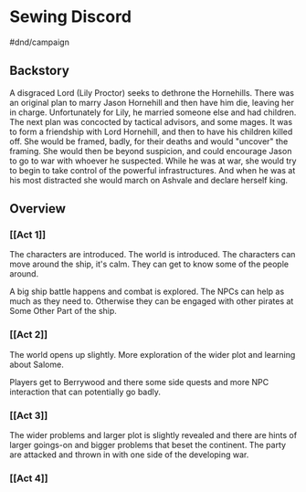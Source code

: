 # Sewing Discord
#dnd/campaign

## Backstory

A disgraced Lord (Lily Proctor) seeks to dethrone the Hornehills. There was an original plan to marry Jason Hornehill and then have him die, leaving her in charge. Unfortunately for Lily, he married someone else and had children. The next plan was concocted by tactical advisors, and some mages. It was to form a friendship with Lord Hornehill, and then to have his children killed off. She would be framed, badly, for their deaths and would "uncover" the framing. She would then be beyond suspicion, and could encourage Jason to go to war with whoever he suspected. While he was at war, she would try to begin to take control of the powerful infrastructures. And when he was at his most distracted she would march on Ashvale and declare herself king.

## Overview
### [[Act 1]]
The characters are introduced. The world is introduced. The characters can move around the ship, it's calm. They can get to know some of the people around.

A big ship battle happens and combat is explored. The NPCs can help as much as they need to. Otherwise they can be engaged with other pirates at Some Other Part of the ship.

### [[Act 2]]
The world opens up slightly. More exploration of the wider plot and learning about Salome.

Players get to Berrywood and there some side quests and more NPC interaction that can potentially go badly.

### [[Act 3]]
The wider problems and larger plot is slightly revealed and there are hints of larger goings-on and bigger problems that beset the continent. The party are attacked and thrown in with one side of the developing war.

### [[Act 4]]

